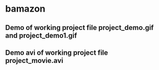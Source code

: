 # bamazon

## Demo of working project file project_demo.gif and project_demo1.gif
## Demo avi of working project file project_movie.avi

